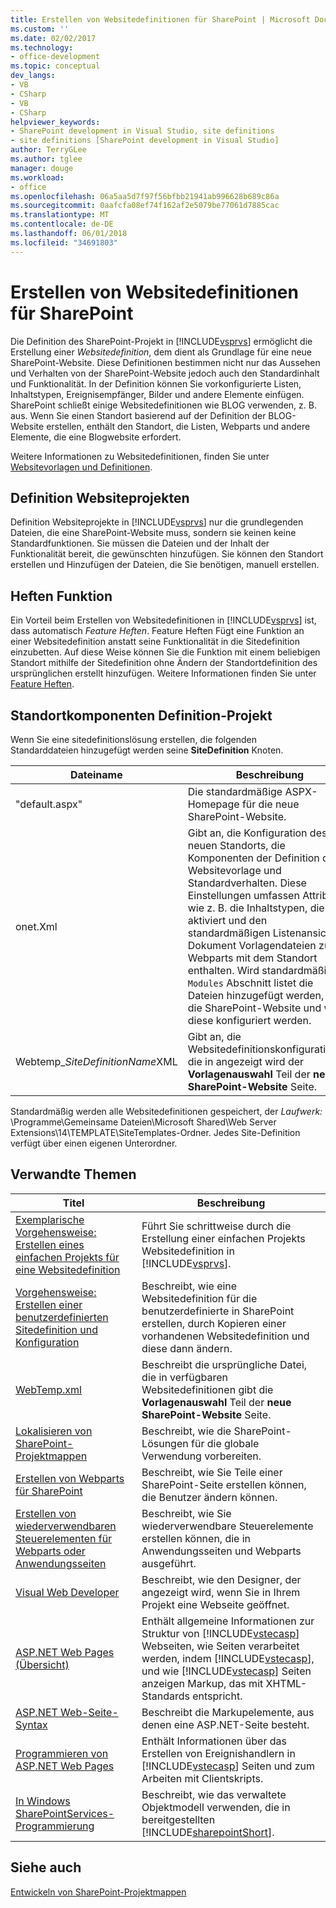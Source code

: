 ```yaml
---
title: Erstellen von Websitedefinitionen für SharePoint | Microsoft Docs
ms.custom: ''
ms.date: 02/02/2017
ms.technology:
- office-development
ms.topic: conceptual
dev_langs:
- VB
- CSharp
- VB
- CSharp
helpviewer_keywords:
- SharePoint development in Visual Studio, site definitions
- site definitions [SharePoint development in Visual Studio]
author: TerryGLee
ms.author: tglee
manager: douge
ms.workload:
- office
ms.openlocfilehash: 06a5aa5d7f97f56bfbb21941ab996628b689c86a
ms.sourcegitcommit: 0aafcfa08ef74f162af2e5079be77061d7885cac
ms.translationtype: MT
ms.contentlocale: de-DE
ms.lasthandoff: 06/01/2018
ms.locfileid: "34691803"
---
```

# <a name="creating-site-definitions-for-sharepoint"></a>Erstellen von Websitedefinitionen für SharePoint
  Die Definition des SharePoint-Projekt in [!INCLUDE[vsprvs](../sharepoint/includes/vsprvs-md.md)] ermöglicht die Erstellung einer *Websitedefinition*, dem dient als Grundlage für eine neue SharePoint-Website. Diese Definitionen bestimmen nicht nur das Aussehen und Verhalten von der SharePoint-Website jedoch auch den Standardinhalt und Funktionalität. In der Definition können Sie vorkonfigurierte Listen, Inhaltstypen, Ereignisempfänger, Bilder und andere Elemente einfügen. SharePoint schließt einige Websitedefinitionen wie BLOG verwenden, z. B. aus. Wenn Sie einen Standort basierend auf der Definition der BLOG-Website erstellen, enthält den Standort, die Listen, Webparts und andere Elemente, die eine Blogwebsite erfordert.  
  
 Weitere Informationen zu Websitedefinitionen, finden Sie unter [Websitevorlagen und Definitionen](http://go.microsoft.com/fwlink/?LinkId=179134).  
  
## <a name="site-definition-projects"></a>Definition Websiteprojekten
 Definition Websiteprojekte in [!INCLUDE[vsprvs](../sharepoint/includes/vsprvs-md.md)] nur die grundlegenden Dateien, die eine SharePoint-Website muss, sondern sie keinen keine Standardfunktionen. Sie müssen die Dateien und der Inhalt der Funktionalität bereit, die gewünschten hinzufügen. Sie können den Standort erstellen und Hinzufügen der Dateien, die Sie benötigen, manuell erstellen.  
  
## <a name="feature-stapling"></a>Heften Funktion
 Ein Vorteil beim Erstellen von Websitedefinitionen in [!INCLUDE[vsprvs](../sharepoint/includes/vsprvs-md.md)] ist, dass automatisch *Feature Heften*. Feature Heften Fügt eine Funktion an einer Websitedefinition anstatt seine Funktionalität in die Sitedefinition einzubetten. Auf diese Weise können Sie die Funktion mit einem beliebigen Standort mithilfe der Sitedefinition ohne Ändern der Standortdefinition des ursprünglichen erstellt hinzufügen. Weitere Informationen finden Sie unter [Feature Heften](http://go.microsoft.com/fwlink/?LinkID=119283).  
  
## <a name="site-definition-project-components"></a>Standortkomponenten Definition-Projekt
 Wenn Sie eine sitedefinitionslösung erstellen, die folgenden Standarddateien hinzugefügt werden seine **SiteDefinition** Knoten.  
  
|Dateiname|Beschreibung|  
|---------------|-----------------|  
|"default.aspx"|Die standardmäßige ASPX-Homepage für die neue SharePoint-Website.|  
|onet.Xml|Gibt an, die Konfiguration des neuen Standorts, die Komponenten der Definition der Websitevorlage und Standardverhalten. Diese Einstellungen umfassen Attribute wie z. B. die Inhaltstypen, die aktiviert und den standardmäßigen Listenansichten Dokument Vorlagendateien zu und Webparts mit dem Standort enthalten. Wird standardmäßig die `Modules` Abschnitt listet die Dateien hinzugefügt werden, um die SharePoint-Website und wie diese konfiguriert werden.|  
|Webtemp_*SiteDefinitionName*XML|Gibt an, die Websitedefinitionskonfigurationen, die in angezeigt wird der **Vorlagenauswahl** Teil der **neue SharePoint-Website** Seite.|  
  
 Standardmäßig werden alle Websitedefinitionen gespeichert, der *Laufwerk:* \Programme\Gemeinsame Dateien\Microsoft Shared\Web Server Extensions\14\TEMPLATE\SiteTemplates-Ordner. Jedes Site-Definition verfügt über einen eigenen Unterordner.  
  
## <a name="related-topics"></a>Verwandte Themen
  
|Titel|Beschreibung|  
|-----------|-----------------|  
|[Exemplarische Vorgehensweise: Erstellen eines einfachen Projekts für eine Websitedefinition](../sharepoint/walkthrough-create-a-basic-site-definition-project.md)|Führt Sie schrittweise durch die Erstellung einer einfachen Projekts Websitedefinition in [!INCLUDE[vsprvs](../sharepoint/includes/vsprvs-md.md)].|  
|[Vorgehensweise: Erstellen einer benutzerdefinierten Sitedefinition und Konfiguration](http://go.microsoft.com/fwlink/?LinkId=183309)|Beschreibt, wie eine Websitedefinition für die benutzerdefinierte in SharePoint erstellen, durch Kopieren einer vorhandenen Websitedefinition und diese dann ändern.|  
|[WebTemp.xml](http://go.microsoft.com/fwlink/?LinkId=183310)|Beschreibt die ursprüngliche Datei, die in verfügbaren Websitedefinitionen gibt die **Vorlagenauswahl** Teil der **neue SharePoint-Website** Seite.|  
|[Lokalisieren von SharePoint-Projektmappen](../sharepoint/localizing-sharepoint-solutions.md)|Beschreibt, wie die SharePoint-Lösungen für die globale Verwendung vorbereiten.|  
|[Erstellen von Webparts für SharePoint](../sharepoint/creating-web-parts-for-sharepoint.md)|Beschreibt, wie Sie Teile einer SharePoint-Seite erstellen können, die Benutzer ändern können.|  
|[Erstellen von wiederverwendbaren Steuerelementen für Webparts oder Anwendungsseiten](../sharepoint/creating-reusable-controls-for-web-parts-or-application-pages.md)|Beschreibt, wie Sie wiederverwendbare Steuerelemente erstellen können, die in Anwendungsseiten und Webparts ausgeführt.|  
|[Visual Web Developer](http://go.microsoft.com/fwlink/?LinkId=178725)|Beschreibt, wie den Designer, der angezeigt wird, wenn Sie in Ihrem Projekt eine Webseite geöffnet.|  
|[ASP.NET Web Pages (Übersicht)](http://go.microsoft.com/fwlink/?LinkId=178726)|Enthält allgemeine Informationen zur Struktur von [!INCLUDE[vstecasp](../sharepoint/includes/vstecasp-md.md)] Webseiten, wie Seiten verarbeitet werden, indem [!INCLUDE[vstecasp](../sharepoint/includes/vstecasp-md.md)], und wie [!INCLUDE[vstecasp](../sharepoint/includes/vstecasp-md.md)] Seiten anzeigen Markup, das mit XHTML-Standards entspricht.|  
|[ASP.NET Web-Seite-Syntax](http://go.microsoft.com/fwlink/?LinkId=178727)|Beschreibt die Markupelemente, aus denen eine ASP.NET-Seite besteht.|  
|[Programmieren von ASP.NET Web Pages](http://go.microsoft.com/fwlink/?LinkId=178728)|Enthält Informationen über das Erstellen von Ereignishandlern in [!INCLUDE[vstecasp](../sharepoint/includes/vstecasp-md.md)] Seiten und zum Arbeiten mit Clientskripts.|  
|[In Windows SharePointServices-Programmierung](http://go.microsoft.com/fwlink/?LinkId=178729)|Beschreibt, wie das verwaltete Objektmodell verwenden, die in bereitgestellten [!INCLUDE[sharepointShort](../sharepoint/includes/sharepointshort-md.md)].|  
  
## <a name="see-also"></a>Siehe auch
 [Entwickeln von SharePoint-Projektmappen](../sharepoint/developing-sharepoint-solutions.md)  
  
 